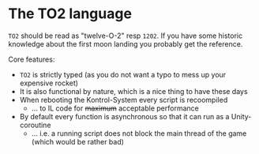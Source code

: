 
# The TO2 language

`TO2` should be read as "twelve-O-2" resp `1202`. If you have some historic knowledge about the first moon landing you probably get the reference.

Core features:

* `TO2` is strictly typed (as you do not want a typo to mess up your expensive rocket)
* It is also functional by nature, which is a nice thing to have these days
* When rebooting the Kontrol-System every script is recoompiled
  * ... to IL code for ~~maximum~~ acceptable performance
* By default every function is asynchronous so that it can run as a Unity-coroutine
  * ... i.e. a running script does not block the main thread of the game (which would be rather bad)
